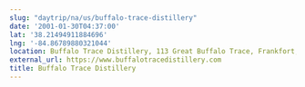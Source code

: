 ```yaml
---
slug: "daytrip/na/us/buffalo-trace-distillery"
date: '2001-01-30T04:37:00'
lat: '38.21494911884696'
lng: '-84.86789880321044'
location: Buffalo Trace Distillery, 113 Great Buffalo Trace, Frankfort, Kentucky, 40601, United States
external_url: https://www.buffalotracedistillery.com
title: Buffalo Trace Distillery
---
```




